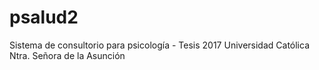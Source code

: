 # psalud2
Sistema de consultorio para psicología - Tesis 2017 Universidad Católica Ntra. Señora de la Asunción
